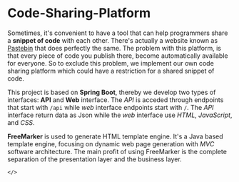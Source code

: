# Code-Sharing-Platform

Sometimes, it's convenient to have a tool that can help programmers share a **snippet of code** with 
each other. There's actually a website known as [Pastebin](https://pastebin.com) that 
does perfectly the same. The problem with this platform, is that every piece of code you publish 
there, become automatically available for everyone. So to exclude this problem, we implement our own 
code sharing platform which could have a restriction for a shared snippet of code.

This project is based on **Spring Boot**, thereby we develop two types of interfaces: **API** and **Web** 
interface. The _API_ is acceded through endpoints that start with `/api` while _web_ interface 
endpoints start with `/`. The _API_ interface return data as Json while the _web_ interface 
use _HTML_, _JavaScript_, and _CSS_.

**FreeMarker** is used to generate HTML template engine. It's a Java based template engine, 
focusing on dynamic web page generation with _MVC_ software architecture. The main profit 
of using FreeMarker is the complete separation of the presentation layer and the business 
layer.

`</>`
